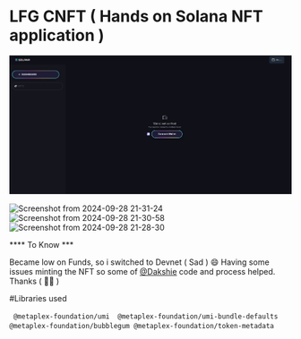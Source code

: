 # LFG CNFT ( Hands on Solana NFT application )



![alt text](image.png)

![Screenshot from 2024-09-28 21-31-24](https://github.com/user-attachments/assets/82366a96-2d85-4d2f-bfce-baf0936fd728)
![Screenshot from 2024-09-28 21-30-58](https://github.com/user-attachments/assets/db728354-250a-407b-9533-e733f3aec66b)
![Screenshot from 2024-09-28 21-28-30](https://github.com/user-attachments/assets/e669b733-d8aa-45f3-bdab-eca3026ebd70)


**** To Know *** 

 Became low on Funds, so i switched to Devnet ( Sad ) 😄
 Having some issues minting the NFT so some of [@Dakshie](https://github.com/Dksie09 ) code and process helped. Thanks ( 🌹🌹 )

#Libraries used 

``` @metaplex-foundation/umi  @metaplex-foundation/umi-bundle-defaults @metaplex-foundation/bubblegum @metaplex-foundation/token-metadata```

